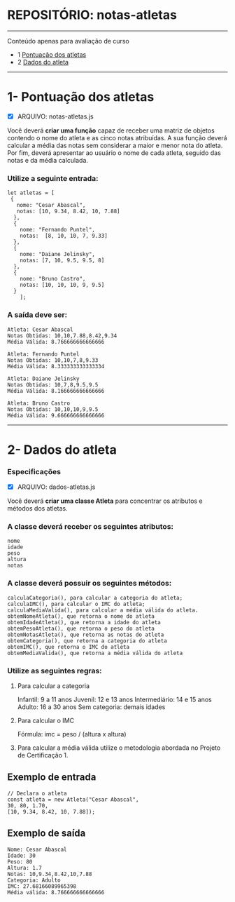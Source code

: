 # REPOSITÓRIO: notas-atletas
_______________________________________
Conteúdo apenas para avaliação de curso
- 1 [Pontuação dos atletas](#1--pontuação-dos-atletas)
- 2 [Dados do atleta](#2--dados-do-atleta)
_______________________________________

# 1- Pontuação dos atletas

- [x] ARQUIVO: notas-atletas.js

Você deverá **criar uma função** capaz de receber uma matriz de objetos contendo o nome do atleta e as cinco notas atribuídas. A sua função deverá calcular a média das notas sem considerar a maior e menor nota do atleta. Por fim, deverá apresentar ao usuário o nome de cada atleta, seguido das notas e da média calculada.

### Utilize a seguinte entrada:

    let atletas = [
     {
       nome: "Cesar Abascal",
       notas: [10, 9.34, 8.42, 10, 7.88]
      },
      {
        nome: "Fernando Puntel",
        notas:  [8, 10, 10, 7, 9.33]
      },
      {
        nome: "Daiane Jelinsky",
        notas: [7, 10, 9.5, 9.5, 8]
      },
      {
        nome: "Bruno Castro",
        notas: [10, 10, 10, 9, 9.5]
      }
        ];

### A saída deve ser:

    Atleta: Cesar Abascal
    Notas Obtidas: 10,10,7.88,8.42,9.34
    Média Válida: 8.766666666666666
   
    Atleta: Fernando Puntel
    Notas Obtidas: 10,10,7,8,9.33
    Média Válida: 8.333333333333334

    Atleta: Daiane Jelinsky
    Notas Obtidas: 10,7,8,9.5,9.5
    Média Válida: 8.166666666666666
    
    Atleta: Bruno Castro
    Notas Obtidas: 10,10,10,9,9.5
    Média Válida: 9.666666666666666

---
# 2- Dados do atleta

### Especificações

- [x] ARQUIVO: dados-atletas.js

Você deverá **criar uma classe Atleta** para concentrar os atributos e métodos dos atletas.

### A classe deverá receber os seguintes atributos:

    nome
    idade
    peso
    altura
    notas
    
### A classe deverá possuir os seguintes métodos:

    calculaCategoria(), para calcular a categoria do atleta;
    calculaIMC(), para calcular o IMC do atleta;
    calculaMediaValida(), para calcular a média válida do atleta.
    obtemNomeAtleta(), que retorna o nome do atleta
    obtemIdadeAtleta(), que retorna a idade do atleta
    obtemPesoAtleta(), que retorna o peso do atleta
    obtemNotasAtleta(), que retorna as notas do atleta
    obtemCategoria(), que retorna a categoria do atleta
    obtemIMC(), que retorna o IMC do atleta
    obtemMediaValida(), que retorna a média válida do atleta
    
### Utilize as seguintes regras:

1. Para calcular a categoria

    Infantil: 9 a 11 anos
    Juvenil: 12 e 13 anos
    Intermediário: 14 e 15 anos
    Adulto: 16 a 30 anos
    Sem categoria: demais idades

2. Para calcular o IMC

    Fórmula: imc = peso / (altura x altura)

3. Para calcular a média válida utilize o metodologia abordada no Projeto de Certificação 1.

## Exemplo de entrada      

    // Declara o atleta
    const atleta = new Atleta("Cesar Abascal",
    30, 80, 1.70,
    [10, 9.34, 8.42, 10, 7.88]);
    
## Exemplo de saída

    Nome: Cesar Abascal
    Idade: 30
    Peso: 80
    Altura: 1.7
    Notas: 10,9.34,8.42,10,7.88
    Categoria: Adulto
    IMC: 27.68166089965398
    Média válida: 8.766666666666666

